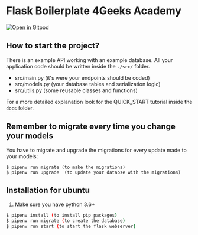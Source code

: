 # Flask Boilerplate 4Geeks Academy

[![Open in Gitpod](https://gitpod.io/button/open-in-gitpod.svg)](https://gitpod.io#https://github.com/4GeeksAcademy/flask-rest-hello.git)

## How to start the project?

There is an example API working with an example database. All your application code should be written inside the `./src/` folder.

- src/main.py (it's were your endpoints should be coded)
- src/models.py (your database tables and serialization logic)
- src/utils.py (some reusable classes and functions)

For a more detailed explanation look for the QUICK_START tutorial inside the `docs` folder.

## Remember to migrate every time you change your models

You have to migrate and upgrade the migrations for every update made to your models:
```
$ pipenv run migrate (to make the migrations)
$ pipenv run upgrade  (to update your databse with the migrations)
```


## Installation for ubuntu
1. Make sure you have python 3.6+
```sh
$ pipenv install (to install pip packages)
$ pipenv run migrate (to create the database)
$ pipenv run start (to start the flask webserver)
```
